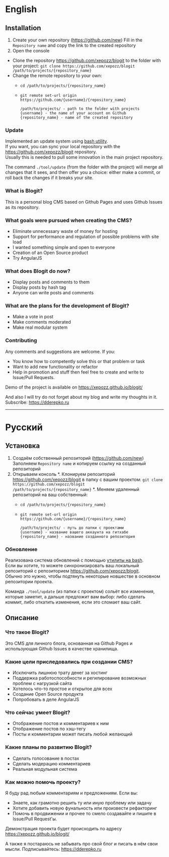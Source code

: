 # English


## Installation

1. Create your own repository (https://github.com/new)
  Fill in the `Repository name` and copy the link to the created repository
2. Open the console
  - Clone the repository https://github.com/xepozz/blogit to the folder with your project: `git clone https://github.com/xepozz/blogit /path/to/projects/{repository_name}`
  - Change the remote repository to your own:
     * `cd /path/to/projects/{repository_name}`
     * `git remote set-url origin https://github.com/{username}/{repository_name}`
      
           /path/to/projects/ - path to the folder with projects
           {username} - the name of your account on Github
           {repository_name} - name of the created repository

### Update

Implemented an update system using [bash utility](https://github.com/xepozz/blogit/blob/master/tools/update). <br/>
If you want, you can sync your local repository with the https://github.com/xepozz/blogit repository. <br/>
Usually this is needed to pull some innovation in the main project repository. <br/>

The command `./tool/update` (from the folder with the project) will merge all changes that it sees, and then offer you a choice: either make a commit, or roll back the changes if it breaks your site. <br/>

### What is Blogit?

This is a personal blog CMS based on Github Pages and uses Github Issues as its repository.

### What goals were pursued when creating the CMS?
- Eliminate unnecessary waste of money for hosting
- Support for performance and regulation of possible problems with site load
- I wanted something simple and open to everyone
- Creation of an Open Source product
- Try AngularJS

### What does Blogit do now?
- Display posts and comments to them
- Display posts by hash tag
- Anyone can write posts and comments

### What are the plans for the development of Blogit?
- Make a vote in post
- Make comments moderated
- Make real modular system

### Contributing

Any comments and suggestions are welcome.
If you:
- You know how to competently solve this or that problem or task
- Want to add new functionality or refactor
- Help in promotion and stuff
then feel free to create and write to Issue/Pull Requests.

Demo of the project is available on https://xepozz.github.io/blogit/

And also I will try do not forget about my blog and write my thoughts in it.
Subscribe: https://dderepko.ru

***

# Русский

## Установка

1. Создаём собственный репозиторий (https://github.com/new)
  Заполняем `Repository name` и копируем ссылку на созданный репозиторий
2. Открываем консоль
   *. Клонируем репозиторий https://github.com/xepozz/blogit в папку с вашим проектом: `git clone https://github.com/xepozz/blogit /path/to/projects/{repository_name}`
   *. Меняем удаленный репозиторий на ваш собственный: 
      * `cd /path/to/projects/{repository_name}`
      * `git remote set-url origin https://github.com/{username}/{repository_name}`
      
            /path/to/projects/ - путь до папки с проектами
            {username} - название вашего аккаунта на гитхабе
            {repository_name} - название созданного репозитория

### Обновление

Реализована система обновлений с помощью [утилиты на bash](https://github.com/xepozz/blogit/blob/master/tools/update). <br/>
Если вы хотите, то можете синхронизировать ваш локальный репозиторий с репозиторием https://github.com/xepozz/blogit. <br/>
Обычно это нужно, чтобы подтянуть некоторые новшестве в основном репозитории проекта. <br/>

Команда `./tool/update` (из папки с проектом) сольёт все изменения, которые заметит, а дальше предложит вам выбор: либо сделать коммит, либо откатить изменения, если это сломает ваш сайт. <br/>

## Описание

### Что такое Blogit?

Это CMS для личного блога, основанная на Github Pages и использующая Github Issues в качестве хранилища.

### Какие цели приследовались при создании CMS?
- Исключить лишнюю трату денег за хостинг
- Поддержка работоспособности и регилирование возможных проблем с нагрузкой сайта
- Хотелось что-то простое и открытое для всех
- Создание Open Source продукта
- Попробовать в деле AngularJS

### Что сейчас умеет Blogit?
- Отображение постов и комментариев к ним
- Отображение постов по хэш-тегу
- Посты и комментарии может писать любой желающий

### Какие планы по развитию Blogit?
- Сделать голосование в постах
- Сделать модерацию комментариев
- Реальная модульная система

### Как можно помочь проекту?

Я буду рад любым комментариям и предложениям.
Если вы:
- Знаете, как грамотно решить ту или иную проблему или задачу
- Хотите добавить новую фунальность или произвести рефакторинг
- Помочь в продвижении и прочее
то смело создавайте и пишите в Issue/Pull Request'ы.

Демонстрация проекта будет происходить по адресу https://xepozz.github.io/blogit/


А также я постараюсь не забывать про свой блог и писать в нём свои мысли. 
Подписывайтесь: https://dderepko.ru
